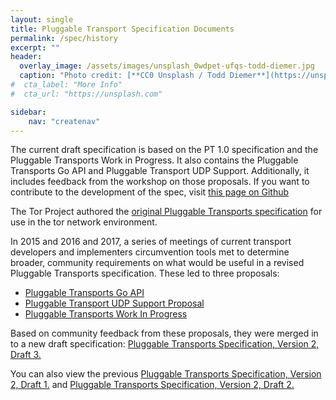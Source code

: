 ```yaml
---
layout: single
title: Pluggable Transport Specification Documents
permalink: /spec/history
excerpt: ""
header:
  overlay_image: /assets/images/unsplash_0wdpet-ufqs-todd-diemer.jpg
  caption: "Photo credit: [**CC0 Unsplash / Todd Diemer**](https://unsplash.com/@todd_diemer)"
#  cta_label: "More Info"
#  cta_url: "https://unsplash.com"

sidebar:
    nav: "createnav"
---
```


The current draft specification is based on the PT 1.0 specification and the Pluggable Transports Work in Progress. It also contains the Pluggable Transports Go API and Pluggable Transport UDP Support. Additionally, it includes feedback from the workshop on those proposals. If you want to contribute to the development of the spec, visit [this page on Github](https://github.com/Pluggable-Transports/Pluggable-Transports-spec)

The Tor Project authored the [original Pluggable Transports specification](https://gitweb.torproject.org/torspec.git/tree/pt-spec.txt) for use in the tor network environment.

In 2015 and 2016 and 2017, a series of meetings of current transport developers and implementers circumvention tools met to determine broader, community requirements on what would be useful in a revised Pluggable Transports specification. These led to three proposals:

* [Pluggable Transports Go API](/assets/PluggableTransportsGoAPI.pdf)
* [Pluggable Transport UDP Support Proposal](/assets/PluggableTransportUDPSupport.pdf)
* [Pluggable Transports Work In Progress](/assets/PluggableTransportsWorkInProgress.pdf)

Based on community feedback from these proposals, they were merged in to a new draft specification:
[Pluggable Transports Specification, Version 2, Draft 3.](/spec/pt2draft3)

You can also view the previous [Pluggable Transports Specification, Version 2, Draft 1.](/spec/pt2draft1) and [Pluggable Transports Specification, Version 2, Draft 2.](/spec/pt2draft2)

<!--
## Implement



## Build
-->
